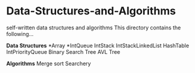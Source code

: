 # Data-Structures-and-Algorithms
self-written data structures and algorithms
This directory contains the following...

  **Data Structures**
      *Array
      *IntQueue
      IntStack
      IntStackLinkedList
      HashTable
      IntPriorityQueue
      Binary Search Tree
      AVL Tree
      
  **Algorithms**
      Merge sort
      Searchery
      
